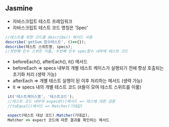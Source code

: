## Jasmine

- 자바스크립트 테스트 프레임워크
- 자바스크립트 테스트 코드 명칭은 'Spec'
```javascript
//테스트를 위한 코드를 describe() 메서드 사용
describe('getSum 함수테스트', ()=>{});
describe(테스트 스위트명, specs);
//첫번째 인수 스위트 이름, 두번째 인수 spec함수 내부에 테스트 코드
```

- beforeEach(), afterEach(), it() 메서드
- beforeEach => specs 내부의 개별 테스트 케이스가 실행되기 전에 항상 호출되는 초기화 처리 (생략 가능)
- afterEach => 개별 테스트 실행이 된 이후 처리하는 메서드 (생략 가능)
- it => specs 내의 개별 테스트 코드 (it들이 모여 테스트 스위트를 이룸)

```javascript
 it('테스트케이스명', '테스트코드');
 //테스트 코드 내부의 expecdt()메서드 => 테스에 대한 검증 
 //toEqual()메서드 => Matcher(기대값)

 expect(테스트 대상 코드).Matcher(기대값);
 Matcher => expect 코드에 따른 결과를 확인하는 메서드

```


